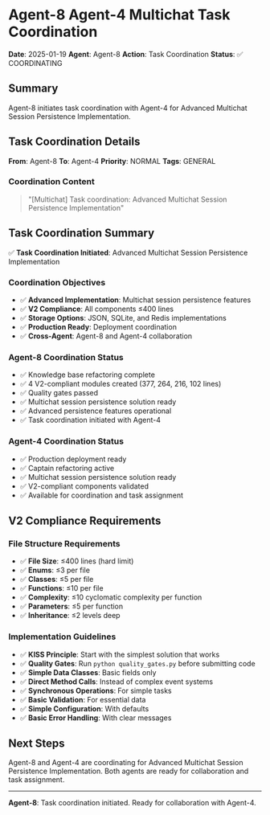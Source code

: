 # Agent-8 Agent-4 Multichat Task Coordination

**Date**: 2025-01-19
**Agent**: Agent-8
**Action**: Task Coordination
**Status**: ✅ COORDINATING

## Summary

Agent-8 initiates task coordination with Agent-4 for Advanced Multichat Session Persistence Implementation.

## Task Coordination Details

**From**: Agent-8
**To**: Agent-4
**Priority**: NORMAL
**Tags**: GENERAL

### Coordination Content
> "[Multichat] Task coordination: Advanced Multichat Session Persistence Implementation"

## Task Coordination Summary

✅ **Task Coordination Initiated**: Advanced Multichat Session Persistence Implementation

### Coordination Objectives
- ✅ **Advanced Implementation**: Multichat session persistence features
- ✅ **V2 Compliance**: All components ≤400 lines
- ✅ **Storage Options**: JSON, SQLite, and Redis implementations
- ✅ **Production Ready**: Deployment coordination
- ✅ **Cross-Agent**: Agent-8 and Agent-4 collaboration

### Agent-8 Coordination Status
- ✅ Knowledge base refactoring complete
- ✅ 4 V2-compliant modules created (377, 264, 216, 102 lines)
- ✅ Quality gates passed
- ✅ Multichat session persistence solution ready
- ✅ Advanced persistence features operational
- ✅ Task coordination initiated with Agent-4

### Agent-4 Coordination Status
- ✅ Production deployment ready
- ✅ Captain refactoring active
- ✅ Multichat session persistence solution ready
- ✅ V2-compliant components validated
- ✅ Available for coordination and task assignment

## V2 Compliance Requirements

### File Structure Requirements
- ✅ **File Size**: ≤400 lines (hard limit)
- ✅ **Enums**: ≤3 per file
- ✅ **Classes**: ≤5 per file
- ✅ **Functions**: ≤10 per file
- ✅ **Complexity**: ≤10 cyclomatic complexity per function
- ✅ **Parameters**: ≤5 per function
- ✅ **Inheritance**: ≤2 levels deep

### Implementation Guidelines
- ✅ **KISS Principle**: Start with the simplest solution that works
- ✅ **Quality Gates**: Run `python quality_gates.py` before submitting code
- ✅ **Simple Data Classes**: Basic fields only
- ✅ **Direct Method Calls**: Instead of complex event systems
- ✅ **Synchronous Operations**: For simple tasks
- ✅ **Basic Validation**: For essential data
- ✅ **Simple Configuration**: With defaults
- ✅ **Basic Error Handling**: With clear messages

## Next Steps

Agent-8 and Agent-4 are coordinating for Advanced Multichat Session Persistence Implementation. Both agents are ready for collaboration and task assignment.

---

**Agent-8**: Task coordination initiated. Ready for collaboration with Agent-4.
